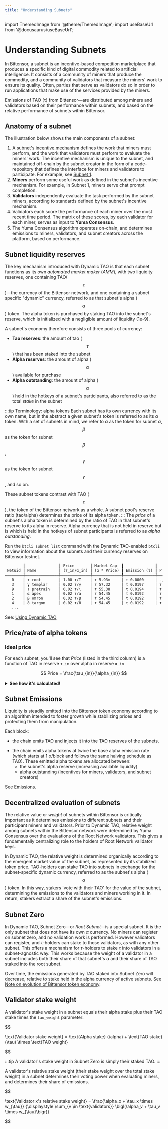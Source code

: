 ```yaml
---
title: "Understanding Subnets"
---
```


import ThemedImage from '@theme/ThemedImage';
import useBaseUrl from '@docusaurus/useBaseUrl';

# Understanding Subnets

In Bittensor, a subnet is an incentive-based competition marketplace that produces a specific kind of digital commodity related to artificial intelligence. It consists of a community of miners that produce the commodity, and a community of validators that measure the miners' work to ensure its quality. Often, parties that serve as validators do so in order to run applications that make use of the services provided by the miners.

Emissions of TAO (τ) from Bittensor&mdash;are distributed among miners and validators based on their performance within subnets, and based on the relative performance of subnets within Bittensor.

## Anatomy of a subnet

The illustration below shows the main components of a subnet:

1. A subnet's [incentive mechanism](../learn/anatomy-of-incentive-mechanism) defines the work that miners must perform, and the work that validators must perform to evaluate the miners' work. The incentive mechanism is unique to the subnet, and maintained off-chain by the subnet creator in the form of a code-repository that defines the interface for miners and validators to participate. For example, see [Subnet 1](https://github.com/macrocosm-os/prompting).
2. **Miners** perform some useful work as defined in the subnet's incentive mechanism. For example, in Subnet 1, miners serve chat prompt completion.
3. **Validators** independently evaluate the task performed by the subnet miners, according to standards defined by the subnet's incentive mechanism.
4. Validators each score the performance of each miner over the most recent time period. The matrix of these scores, by each validator for each miner, serves as input to **Yuma Consensus**.
5. The Yuma Consensus algorithm operates on-chain, and determines emissions to miners, validators, and subnet creators across the platform, based on performance.

<center>
<ThemedImage
alt="Simplified Bittensor Network"
sources={{
    light: useBaseUrl('/img/docs/subnet-high-level.svg'),
    dark: useBaseUrl('/img/docs/dark-subnet-high-level.svg'),
  }}
style={{width: 600}}
/>
</center>

## Subnet liquidity reserves

The key mechanism introduced with Dynamic TAO is that each subnet functions as its own _automated market maker_ (_AMM_), with two liquidity reserves, one containing TAO($$\tau$$)&mdash;the currency of the Bittensor network, and one containing a subnet specific "dynamic" currency, referred to as that subnet's alpha ($$\alpha$$) token. The alpha token is purchased by staking TAO into the subnet's reserve, which is initialized with a negligible amount of liquidity (1e-9).

A subnet's economy therefore consists of three pools of currency:

- **Tao reserves**: the amount of tao ($$\tau$$) that has been staked into the subnet
- **Alpha reserves**: the amount of alpha ($$\alpha$$) available for purchase
- **Alpha outstanding**: the amount of alpha ($$\alpha$$) held in the hotkeys of a subnet's participants, also referred to as the total _stake_ in the subnet

:::tip Terminology: alpha tokens
Each subnet has its own currency with its own name, but in the abstract a given subnet's token is referred to as its $\alpha$ token. With a set of subnets in mind, we refer to $\alpha$ as the token for subnet $\alpha$, $$\beta$$ as the token for subnet $$\beta$$, $$\gamma$$ as the token for subnet $$\gamma$$, and so on.

These subnet tokens contrast with TAO ($$\tau$$), the token of the Bittensor network as a whole. A subnet pool's reserve ratio (tao/alpha) determines the price of its alpha token.
:::
The _price_ of a subnet's alpha token is determined by the ratio of TAO in that subnet's reserve to its alpha in reserve. Alpha currency that is not held in reserve but is which is held in the hotkeys of subnet participants is referred to as _alpha outstanding_.

Run the `btcli subnet list` command with the Dynamic TAO-enabled `btcli` to view information about the subnets and their currency reserves on Bittensor testnet.

```txt
        ┃               ┃ Price       ┃ Market Cap  ┃              ┃                         ┃               ┃              ┃
 Netuid ┃ Name          ┃ (τ_in/α_in) ┃ (α * Price) ┃ Emission (τ) ┃ P (τ_in, α_in)          ┃ Stake (α_out) ┃ Supply (α)   ┃ Tempo (k/n)
━━━━━━━━╇━━━━━━━━━━━━━━━╇━━━━━━━━━━━━━╇━━━━━━━━━━━━━╇━━━━━━━━━━━━━━╇━━━━━━━━━━━━━━━━━━━━━━━━━╇━━━━━━━━━━━━━━━╇━━━━━━━━━━━━━━╇━━━━━━━━━━━━━
   0    │ τ root        │ 1.00 τ/Τ    │ τ 5.93m     │ τ 0.0000     │ -, -                    │ Τ 5.93m       │ 5.93m Τ /21M │ -/-
   3    │ γ templar     │ 0.02 τ/γ    │ τ 57.32     │ τ 0.0197     │ τ 31.44, 1.43k γ        │ 1.18k γ       │ 2.61k γ /21M │ 67/99
   9    │ ι pretrain    │ 0.02 τ/ι    │ τ 55.38     │ τ 0.0194     │ τ 30.91, 1.46k ι        │ 1.16k ι       │ 2.61k ι /21M │ 73/99
   1    │ α apex        │ 0.02 τ/α    │ τ 54.45     │ τ 0.0192     │ τ 30.65, 1.47k α        │ 1.14k α       │ 2.61k α /21M │ 65/99
   2    │ β omron       │ 0.02 τ/β    │ τ 54.45     │ τ 0.0192     │ τ 30.65, 1.47k β        │ 1.14k β       │ 2.61k β /21M │ 66/99
   4    │ δ targon      │ 0.02 τ/δ    │ τ 54.45     │ τ 0.0192     │ τ 30.65, 1.47k δ        │ 1.14k δ       │ 2.61k δ /21M │ 68/99
   ...
```

See: [Using Dynamic TAO](./index.md#using-dynamic-tao)

## Price/rate of alpha tokens

### Ideal price

For each subnet, you'll see that _Price_ (listed in the third column) is a function of TAO in reserve `τ_in` over alpha in reserve `α_in`

$$
Price = \frac{\tau_{in}}{\alpha_{in}}
$$

<details>
  <summary><strong>See how it's calculated!</strong></summary>

    For example, if for subnet $\varepsilon$, its subnet pool contains TAO reserves of 1000 TAO units and its alpha reserves of 16000 $\varepsilon$ units, then the relative price of the $\varepsilon$ token is:

          $$
          R = \frac{\tau_{in}}{\alpha_{in}} = \frac{1000}{16000} = 0.0625
          $$

          Hence,

          $$
          \text{1 } \varepsilon = 0.0625 \text{ TAO}
          $$

This exchange rate can change every block when staking or unstaking or emissions occur on this subnet.

</details>

## Subnet Emissions

Liquidity is steadily emitted into the Bittensor token economy according to an algorithm intended to foster growth while stabilizing prices and protecting them from manipulation.

Each block:

- the chain emits TAO and injects it into the TAO reserves of the subnets.
<!-- (how much TAO, is this still 1/block for the whole network ???) -->
- the chain emits alpha tokens at twice the base alpha emission rate (which starts at 1 α/block and follows the same halving schedule as TAO). These emitted alpha tokens are allocated between:
  - the subnet's alpha reserve (increasing available liquidity)
  - alpha outstanding (incentives for miners, validators, and subnet creators)

See [Emissions](../emissions.md).

## Decentralized evaluation of subnets

The relative value or _weight_ of subnets within Bittensor is critically important as it determines emissions to different subnets and their participant miners and validators. Prior to Dynamic TAO, relative weight among subnets within the Bittensor network were determined by Yuma Consensus over the evaluations of the Root Network validators. This gives a fundamentally centralizing role to the holders of Root Network validator keys.

In Dynamic TAO, the relative weight is determined organically according to the emergent market value of the subnet, as represented by its stabilized token price. TAO-holders can stake TAO into subnets in exchange for the subnet-specific dynamic currency, referred to as the subnet's alpha ($$\alpha$$) token. In this way, stakers 'vote with their TAO' for the value of the subnet, determining the emissions to the validators and miners working in it. In return, stakers extract a share of the subnet's emissions.

## Subnet Zero

In Dynamic TAO, Subnet Zero&mdash;or _Root Subnet_&mdash;is a special subnet. It is the only subnet that does not have its own $\alpha$ currency. No miners can register on subnet zero, and no validation work is performed. However validators can register, and $\tau$-holders can stake to those validators, as with any other subnet. This offers a mechanism for $\tau$-holders to stake $\tau$ into validators in a subnet-agnostic way. This works because the weight of a validator in a subnet includes both their share of that subnet's $\alpha$ and their share of TAO staked into the root subnet.

Over time, the emissions generated by TAO staked into Subnet Zero will decrease, relative to stake held in the alpha currency of active subnets. See [Note on evolution of Bittensor token economy](../emissions.md#note-on-evolution-of-bittensor-token-economy).

## Validator stake weight

A validator's stake weight in a subnet equals their alpha stake plus their TAO stake times the `tao_weight` parameter:

$$

\text{Validator stake weight} = \text{Alpha stake} (\alpha) + \text{TAO stake} (\tau) \times \text{TAO weight}


$$

:::tip
A validator's stake weight in Subnet Zero is simply their staked TAO.
:::

A validator's relative stake weight (their stake weight over the total stake weight) in a subnet determines their voting power when evaluating miners, and determines their share of emissions.

$$

\text{Validator x's relative stake weight}
= \frac{\alpha_x + \tau_x \times w_{\tau}}
       {\displaystyle \sum_{v \in \text{validators}}
        \bigl(\alpha_v + \tau_v \times w_{\tau}\bigr)}


$$
